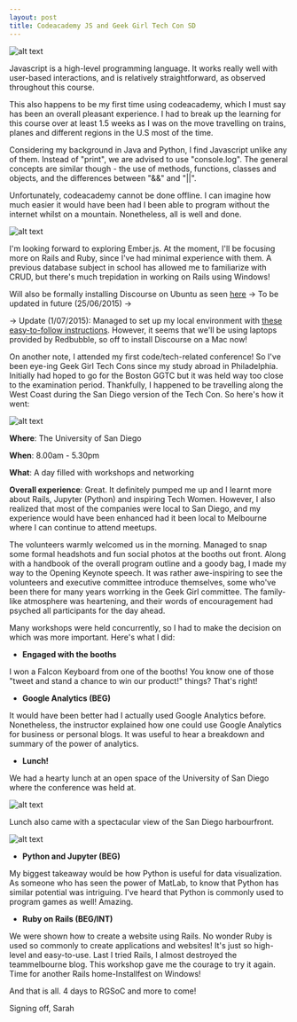 ```yaml
---
layout: post
title: Codeacademy JS and Geek Girl Tech Con SD
---
```

![alt text](https://www.dropbox.com/s/nbh4re8iob9ysfk/Screenshot%202015-06-23%2021.44.29.png?dl=1)

Javascript is a high-level programming language. It works really well with user-based interactions, and is relatively straightforward, as observed throughout this course.

This also happens to be my first time using codeacademy, which I must say has been an overall pleasant experience. I had to break up the learning for this course over at least 1.5 weeks as I was on the move travelling on trains, planes and different regions in the U.S most of the time.

Considering my background in Java and Python, I find Javascript unlike any of them. Instead of "print", we are advised to use "console.log". The general concepts are similar though - the use of methods, functions, classes and objects, and the differences between "&&" and "||".

Unfortunately, codeacademy cannot be done offline. I can imagine how much easier it would have been had I been able to program without the internet whilst on a mountain. Nonetheless, all is well and done.

![alt text](https://www.dropbox.com/s/3ukjdpygnpa50qv/Screenshot%202015-06-12%2009.10.22.png?dl=1)

I'm looking forward to exploring Ember.js. At the moment, I'll be focusing more on Rails and Ruby, since I've had minimal experience with them. A previous database subject in school has allowed me to familiarize with CRUD, but there's much trepidation in working on Rails using Windows!

Will also be formally installing Discourse on Ubuntu as seen [here](meta.discourse.org/t/beginners-guide-to-install-discourse-on-ubuntu-for-development/14727) -> To be updated in future (25/06/2015) ->

-> Update (1/07/2015): Managed to set up my local environment with [these easy-to-follow instructions](http://blog.discourse.org/2013/04/discourse-as-your-first-rails-app/). However, it seems that we'll be using laptops provided by Redbubble, so off to install Discourse on a Mac now!

On another note, I attended my first code/tech-related conference! So I've been eye-ing Geek Girl Tech Cons since my study abroad in Philadelphia. Initially had hoped to go for the Boston GGTC but it was held way too close to the examination period. Thankfully, I happened to be travelling along the West Coast during the San Diego version of the Tech Con. So here's how it went:

![alt text](https://www.dropbox.com/sc/hyf9yyjyepq4ocg/AAC3rTaowfU7XE6yWudKZSBWa?dl=1)

**Where**: The University of San Diego

**When**: 8.00am - 5.30pm

**What**: A day filled with workshops and networking

**Overall experience**: Great. It definitely pumped me up and I learnt more about Rails, Jupyter (Python) and inspiring Tech Women.
However, I also realized that most of the companies were local to San Diego, and my experience would have been enhanced had it been local to Melbourne where I can continue to attend meetups.

The volunteers warmly welcomed us in the morning. Managed to snap some formal headshots and fun social photos at the booths out front. Along with a handbook of the overall program outline and a goody bag, I made my way to the Opening Keynote speech. 
It was rather awe-inspiring to see the volunteers and executive committee introduce themselves, some who've been there for many years worrking in the Geek Girl committee. The family-like atmosphere was heartening, and their words of encouragement had psyched all participants for the day ahead.

Many workshops were held concurrently, so I had to make the decision on which was more important. Here's what I did:

- **Engaged with the booths**

I won a Falcon Keyboard from one of the booths! You know one of those "tweet and stand a chance to win our product!" things? That's right!

- **Google Analytics (BEG)**

It would have been better had I actually used Google Analytics before. Nonetheless, the instructor explained how one could use Google Analytics for business or personal blogs. It was useful to hear a breakdown and summary of the power of analytics.

- **Lunch!**

We had a hearty lunch at an open space of the University of San Diego where the conference was held at. 

![alt text](https://www.dropbox.com/sc/g1cesrawtzz4ilw/AADBXE4U2sgA4Fh81dTUCHJFa?dl=1)

Lunch also came with a spectacular view of the San Diego harbourfront.

![alt text](https://www.dropbox.com/sc/c63wfsgyssa80q2/AAAe4EVYN-Wi4tLaReLn69ZLa?dl=1)

- **Python and Jupyter (BEG)**

My biggest takeaway would be how Python is useful for data visualization. As someone who has seen the power of MatLab, to know that Python has similar potential was intriguing. I've heard that Python is commonly used to program games as well! Amazing.

- **Ruby on Rails (BEG/INT)**

We were shown how to create a website using Rails. No wonder Ruby is used so commonly to create applications and websites! It's just so high-level and easy-to-use. Last I tried Rails, I almost destroyed the teammelbourne blog. This workshop gave me the courage to try it again. Time for another Rails home-Installfest on Windows!

And that is all. 4 days to RGSoC and more to come!

Signing off,
Sarah
